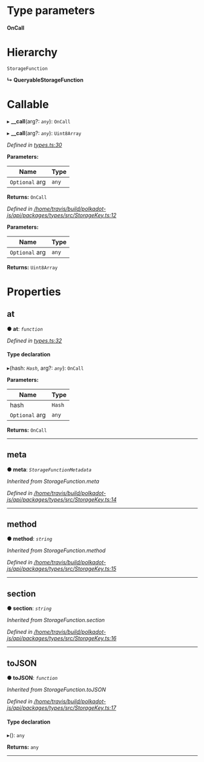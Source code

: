 

# Type parameters
#### OnCall 
# Hierarchy

 `StorageFunction`

**↳ QueryableStorageFunction**

# Callable
▸ **__call**(arg?: *`any`*): `OnCall`

▸ **__call**(arg?: *`any`*): `Uint8Array`

*Defined in [types.ts:30](https://github.com/polkadot-js/api/blob/a3e421f/packages/api/src/types.ts#L30)*

**Parameters:**

| Name | Type |
| ------ | ------ |
| `Optional` arg | `any` |

**Returns:** `OnCall`

*Defined in [/home/travis/build/polkadot-js/api/packages/types/src/StorageKey.ts:12](https://github.com/polkadot-js/api/blob/a3e421f/packages/types/src/StorageKey.ts#L12)*

**Parameters:**

| Name | Type |
| ------ | ------ |
| `Optional` arg | `any` |

**Returns:** `Uint8Array`

# Properties

<a id="at"></a>

##  at

**● at**: *`function`*

*Defined in [types.ts:32](https://github.com/polkadot-js/api/blob/a3e421f/packages/api/src/types.ts#L32)*

#### Type declaration
▸(hash: *`Hash`*, arg?: *`any`*): `OnCall`

**Parameters:**

| Name | Type |
| ------ | ------ |
| hash | `Hash` |
| `Optional` arg | `any` |

**Returns:** `OnCall`

___
<a id="meta"></a>

##  meta

**● meta**: *`StorageFunctionMetadata`*

*Inherited from StorageFunction.meta*

*Defined in [/home/travis/build/polkadot-js/api/packages/types/src/StorageKey.ts:14](https://github.com/polkadot-js/api/blob/a3e421f/packages/types/src/StorageKey.ts#L14)*

___
<a id="method"></a>

##  method

**● method**: *`string`*

*Inherited from StorageFunction.method*

*Defined in [/home/travis/build/polkadot-js/api/packages/types/src/StorageKey.ts:15](https://github.com/polkadot-js/api/blob/a3e421f/packages/types/src/StorageKey.ts#L15)*

___
<a id="section"></a>

##  section

**● section**: *`string`*

*Inherited from StorageFunction.section*

*Defined in [/home/travis/build/polkadot-js/api/packages/types/src/StorageKey.ts:16](https://github.com/polkadot-js/api/blob/a3e421f/packages/types/src/StorageKey.ts#L16)*

___
<a id="tojson"></a>

##  toJSON

**● toJSON**: *`function`*

*Inherited from StorageFunction.toJSON*

*Defined in [/home/travis/build/polkadot-js/api/packages/types/src/StorageKey.ts:17](https://github.com/polkadot-js/api/blob/a3e421f/packages/types/src/StorageKey.ts#L17)*

#### Type declaration
▸(): `any`

**Returns:** `any`

___

